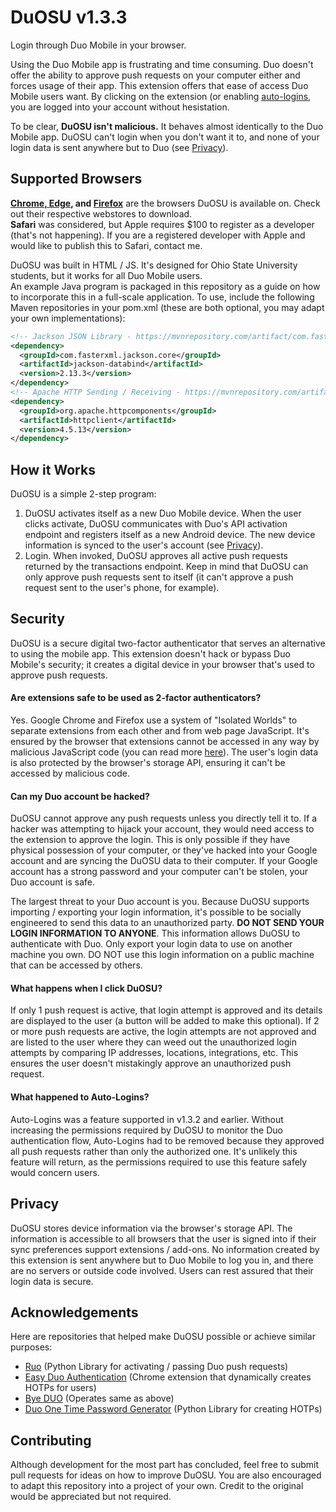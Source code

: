 # DuOSU v1.3.3
Login through Duo Mobile in your browser.

Using the Duo Mobile app is frustrating and time consuming. Duo doesn't offer the ability to approve push requests on your computer either and forces usage of their app.
This extension offers that ease of access Duo Mobile users want. By clicking on the extension (or enabling [auto-logins](#automatic-logins), you are logged into your account without hesistation.

To be clear, **DuOSU isn't malicious.** It behaves almost identically to the Duo Mobile app. DuOSU can't login when you don't want it to, and none of your login data is sent anywhere but to Duo (see [Privacy](#privacy)).

Supported Browsers
------------------

**[Chrome, Edge](https://chrome.google.com/webstore/detail/duosu/bnfooenhhgcnhdkdjelgmmkpaemlnoek), and [Firefox](https://addons.mozilla.org/en-US/firefox/addon/duosu/)** are the browsers DuOSU is available on. Check out their respective webstores to download.<br>
**Safari** was considered, but Apple requires $100 to register as a developer (that's not happening). If you are a registered developer with Apple and would like to publish this to Safari, contact me.

DuOSU was built in HTML / JS. It's designed for Ohio State University students, but it works for all Duo Mobile users.<br>
An example Java program is packaged in this repository as a guide on how to incorporate this in a full-scale application. To use, include the following Maven repositories in your pom.xml (these are both optional, you may adapt your own implementations):

```xml
<!-- Jackson JSON Library - https://mvnrepository.com/artifact/com.fasterxml.jackson.core/jackson-core -->
<dependency>
  <groupId>com.fasterxml.jackson.core</groupId>
  <artifactId>jackson-databind</artifactId>
  <version>2.13.3</version>
</dependency>
<!-- Apache HTTP Sending / Receiving - https://mvnrepository.com/artifact/org.apache.httpcomponents/httpclient -->
<dependency>
  <groupId>org.apache.httpcomponents</groupId>
  <artifactId>httpclient</artifactId>
  <version>4.5.13</version>
</dependency>
```

How it Works
------------
DuOSU is a simple 2-step program:

1. DuOSU activates itself as a new Duo Mobile device. When the user clicks activate, DuOSU communicates with Duo's API activation endpoint and registers itself as a new Android device. The new device information is synced to the user's account (see [Privacy](#privacy)).
2. Login. When invoked, DuOSU approves all active push requests returned by the transactions endpoint. Keep in mind that DuOSU can only approve push requests sent to itself (it can't approve a push request sent to the user's phone, for example).

Security
--------
DuOSU is a secure digital two-factor authenticator that serves an alternative to using the mobile app. This extension doesn't hack or bypass Duo Mobile's security; it creates a digital device in your browser that's used to approve push requests.

#### Are extensions safe to be used as 2-factor authenticators?
Yes. Google Chrome and Firefox use a system of "Isolated Worlds" to separate extensions from each other and from web page JavaScript. It's ensured by the browser that extensions cannot be accessed in any way by malicious JavaScript code (you can read more [here](https://developer.chrome.com/docs/extensions/mv3/content_scripts/#isolated_world)). The user's login data is also protected by the browser's storage API, ensuring it can't be accessed by malicious code.

#### Can my Duo account be hacked?
DuOSU cannot approve any push requests unless you directly tell it to. If a hacker was attempting to hijack your account, they would need access to the extension to approve the login. This is only possible if they have physical possession of your computer, or they've hacked into your Google account and are syncing the DuOSU data to their computer. If your Google account has a strong password and your computer can't be stolen, your Duo account is safe.

The largest threat to your Duo account is you. Because DuOSU supports importing / exporting your login information, it's possible to be socially engineered to send this data to an unauthorized party. **DO NOT SEND YOUR LOGIN INFORMATION TO ANYONE**. This information allows DuOSU to authenticate with Duo. Only export your login data to use on another machine you own. DO NOT use this login information on a public machine that can be accessed by others.

#### What happens when I click DuOSU?
If only 1 push request is active, that login attempt is approved and its details are displayed to the user (a button will be added to make this optional).
If 2 or more push requests are active, the login attempts are not approved and are listed to the user where they can weed out the unauthorized login attempts by comparing IP addresses, locations, integrations, etc. This ensures the user doesn't mistakingly approve an unauthorized push request.

#### What happened to Auto-Logins?
Auto-Logins was a feature supported in v1.3.2 and earlier. Without increasing the permissions required by DuOSU to monitor the Duo authentication flow, Auto-Logins had to be removed because they approved all push requests rather than only the authorized one. It's unlikely this feature will return, as the permissions required to use this feature safely would concern users.

Privacy
-------
DuOSU stores device information via the browser's storage API. The information is accessible to all browsers that the user is signed into if their sync preferences support extensions / add-ons.
No information created by this extension is sent anywhere but to Duo Mobile to log you in, and there are no servers or outside code involved. Users can rest assured that their login data is secure.

Acknowledgements
----------------
Here are repositories that helped make DuOSU possible or achieve similar purposes:

- [Ruo](https://github.com/falsidge/ruo) (Python Library for activating / passing Duo push requests)
- [Easy Duo Authentication](https://github.com/SparkShen02/Easy-Duo-Authentication) (Chrome extension that dynamically creates HOTPs for users)
- [Bye DUO](https://github.com/yuchenliu15/bye-duo) (Operates same as above)
- [Duo One Time Password Generator](https://github.com/revalo/duo-bypass) (Python Library for creating HOTPs)

Contributing
------------
Although development for the most part has concluded, feel free to submit pull requests for ideas on how to improve DuOSU.
You are also encouraged to adapt this repository into a project of your own. Credit to the original would be appreciated but not required.
